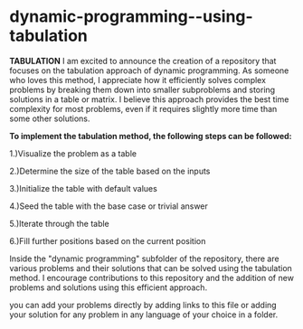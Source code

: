 # dynamic-programming--using-tabulation

**TABULATION**
I am excited to announce the creation of a repository that focuses on the tabulation approach of dynamic programming. As someone who loves this method, I appreciate how it efficiently solves complex problems by breaking them down into smaller subproblems and storing solutions in a table or matrix. I believe this approach provides the best time complexity for most problems, even if it requires slightly more time than some other solutions.

**To implement the tabulation method, the following steps can be followed:**

1.)Visualize the problem as a table

2.)Determine the size of the table based on the inputs

3.)Initialize the table with default values

4.)Seed the table with the base case or trivial answer

5.)Iterate through the table

6.)Fill further positions based on the current position

Inside the "dynamic programming" subfolder of the repository, there are various problems and their solutions that can be solved using the tabulation method. I encourage contributions to this repository and the addition of new problems and solutions using this efficient approach.

you can add your problems directly by adding links to this file or adding your solution for any problem in any language of your choice in a folder.
